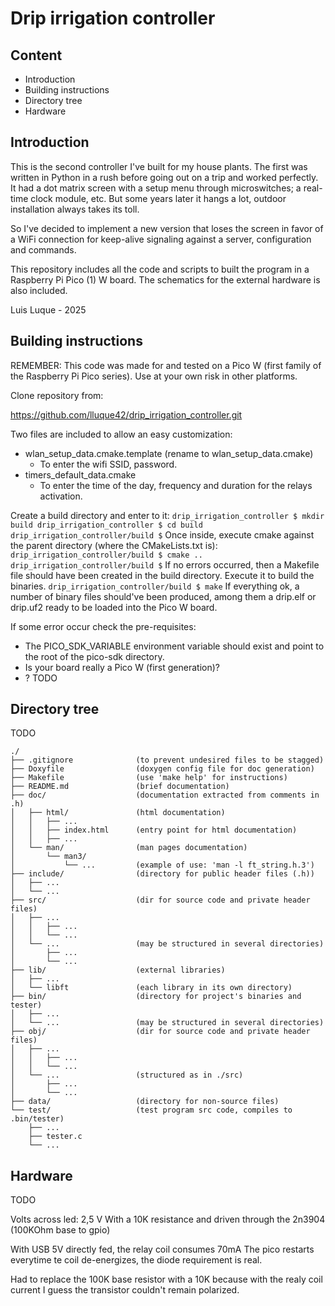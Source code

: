 # Drip irrigation controller

## Content

* Introduction
* Building instructions
* Directory tree
* Hardware

## Introduction

This is the second controller I've built for my house plants.
The first was written in Python in a rush before going out on
a trip and worked perfectly. It had a dot matrix screen with
a setup menu through microswitches; a real-time clock module,
etc. But some years later it hangs a lot, outdoor installation
always takes its toll.

So I've decided to implement a new version that loses the screen
in favor of a WiFi connection for keep-alive signaling against
a server, configuration and commands.

This repository includes all the code and scripts to built the
program in a Raspberry Pi Pico (1) W board. The schematics for
the external hardware is also included.

Luis Luque - 2025

## Building instructions

REMEMBER: This code was made for and tested on a Pico W (first
family of the Raspberry Pi Pico series). Use at your own risk in
other platforms.

Clone repository from:

https://github.com/lluque42/drip_irrigation_controller.git

Two files are included to allow an easy customization:
* wlan_setup_data.cmake.template (rename to wlan_setup_data.cmake)
    * To enter the wifi SSID, password.
* timers_default_data.cmake
    * To enter the time of the day, frequency and duration for
    the relays activation.

Create a build directory and enter to it:
`
drip_irrigation_controller $ mkdir build
drip_irrigation_controller $ cd build
drip_irrigation_controller/build $
`
Once inside, execute cmake against the parent directory (where
the CMakeLists.txt is):
`
drip_irrigation_controller/build $ cmake ..
drip_irrigation_controller/build $
`
If no errors occurred, then a Makefile file should have been created
in the build directory. Execute it to build the binaries.
`
drip_irrigation_controller/build $ make
`
If everything ok, a number of binary files should've been produced,
among them a drip.elf or drip.uf2 ready to be loaded into the Pico W
board.





If some error occur check the pre-requisites:
* The PICO_SDK_VARIABLE environment variable should exist and point to
the root of the pico-sdk directory.
* Is your board really a Pico W (first generation)?
* ?
TODO



## Directory tree

TODO


    ./  
    ├── .gitignore				(to prevent undesired files to be stagged)
    ├── Doxyfile				(doxygen config file for doc generation)  
    ├── Makefile				(use 'make help' for instructions)  
    ├── README.md				(brief documentation)  
    ├── doc/					(documentation extracted from comments in .h)  
    │   ├── html/				(html documentation)  
    │   │   ├── ...  
    │   │   ├── index.html		(entry point for html documentation)  
    │   │   ├── ...  
    │   └── man/				(man pages documentation)  
    │       └── man3/  
    │           └── ...			(example of use: 'man -l ft_string.h.3')  
    ├── include/				(directory for public header files (.h))  
    │   ├── ...  
    │   └── ...  
    ├── src/					(dir for source code and private header files)  
    │   ├── ...  
    │   │   ├── ...  				
    │   │   └── ...  
    │   └── ...					(may be structured in several directories)  
    │       ├── ...  
    │       └── ...  
    ├── lib/					(external libraries)  
    │   ├── ...  
    │   └── libft				(each library in its own directory)  
    ├── bin/					(directory for project's binaries and tester)  
    │   ├── ...  
    │   └── ...					(may be structured in several directories)  
    ├── obj/					(dir for source code and private header files)  
    │   ├── ...  
    │   │   ├── ...  
    │   │   └── ...  
    │   └── ...					(structured as in ./src)  
    │       ├── ...  
    │       └── ...  
    ├── data/					(directory for non-source files)  
    └── test/					(test program src code, compiles to .bin/tester)
        ├── ...  
        ├── tester.c  
        └── ...  

## Hardware

TODO

Volts across led: 2,5 V 
	With a 10K resistance and driven through the 2n3904 (100KOhm base to gpio)


With USB 5V directly fed, the relay coil consumes 70mA
	The pico restarts everytime te coil de-energizes, the diode requirement is
	real.

Had to replace the 100K base resistor with a 10K because with the realy coil
current I guess the transistor couldn't remain polarized.
